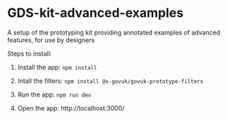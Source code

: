 # GDS-kit-advanced-examples
A setup of the prototyping kit providing annotated examples of advanced features, for use by designers

Steps to install:

1. Install the app:
`npm install`

2. Intall the filters:
`npm install @x-govuk/govuk-prototype-filters`

3. Run the app:
`npm run dev`

4. Open the app:
http://localhost:3000/
